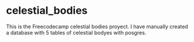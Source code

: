# celestial_bodies
This is the Freecodecamp celestial bodies proyect. I have manually created a database with 5 tables of celestial bodyes with posgres.
